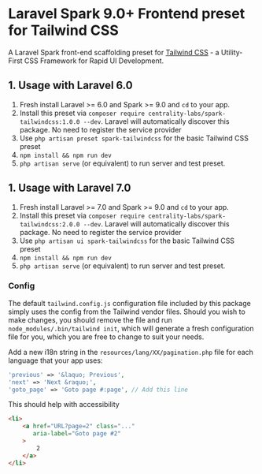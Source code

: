 # Laravel Spark 9.0+ Frontend preset for Tailwind CSS

A Laravel Spark front-end scaffolding preset for [Tailwind CSS](https://tailwindcss.com) - a Utility-First CSS Framework for Rapid UI Development.

## 1. Usage with Laravel 6.0

1. Fresh install Laravel >= 6.0 and Spark >= 9.0 and `cd` to your app.
2. Install this preset via `composer require centrality-labs/spark-tailwindcss:1.0.0 --dev`. Laravel will automatically discover this package. No need to register the service provider
3. Use `php artisan preset spark-tailwindcss` for the basic Tailwind CSS preset
4. `npm install && npm run dev`
5. `php artisan serve` (or equivalent) to run server and test preset.

## 1. Usage with Laravel 7.0

1. Fresh install Laravel >= 7.0 and Spark >= 9.0 and `cd` to your app.
2. Install this preset via `composer require centrality-labs/spark-tailwindcss:2.0.0 --dev`. Laravel will automatically discover this package. No need to register the service provider
3. Use `php artisan ui spark-tailwindcss` for the basic Tailwind CSS preset
4. `npm install && npm run dev`
5. `php artisan serve` (or equivalent) to run server and test preset.

### Config

The default `tailwind.config.js` configuration file included by this package simply uses the config from the Tailwind vendor files. Should you wish to make changes, you should remove the file and run `node_modules/.bin/tailwind init`, which will generate a fresh configuration file for you, which you are free to change to suit your needs.

Add a new i18n string in the `resources/lang/XX/pagination.php` file for each language that your app uses:
```php
'previous' => '&laquo; Previous',
'next' => 'Next &raquo;',
'goto_page' => 'Goto page #:page', // Add this line
```
This should help with accessibility
```html
<li>
    <a href="URL?page=2" class="..." 
       aria-label="Goto page #2"
    >
        2
    </a>
</li>
```

